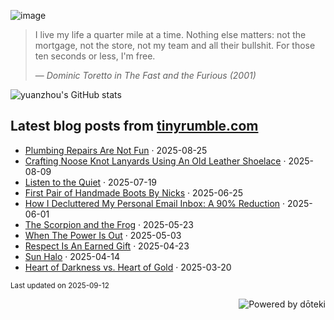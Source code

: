![image](https://github.com/user-attachments/assets/aa76c09f-5ceb-49df-86ab-9030388ce1ed)

>I live my life a quarter mile at a time. Nothing else matters: not the mortgage, not the store, not my team and all their bullshit. For those ten seconds or less, I'm free.
>
> &mdash; <cite>Dominic Toretto in The Fast and the Furious (2001)</cite>

![yuanzhou's GitHub stats](https://github-readme-stats.vercel.app/api?username=yuanzhou\&rank_icon=github&show_icons=true&include_all_commits=true&show=reviews,prs_merged&theme=buefy&hide_border=true)

## Latest blog posts from [tinyrumble.com](https://tinyrumble.com/)

<!-- blog start -->
- [Plumbing Repairs Are Not Fun](https://tinyrumble.com/posts/2025-08-25-plumbing/) · 2025-08-25
- [Crafting Noose Knot Lanyards Using An Old Leather Shoelace](https://tinyrumble.com/posts/2025-08-09-noose-knot-lanyard/) · 2025-08-09
- [Listen to the Quiet](https://tinyrumble.com/posts/2025-07-19-listen-to-the-quiet/) · 2025-07-19
- [First Pair of Handmade Boots By Nicks](https://tinyrumble.com/posts/2025-06-25-nicks-handmade-boots/) · 2025-06-25
- [How I Decluttered My Personal Email Inbox: A 90% Reduction](https://tinyrumble.com/posts/2025-06-01-declutter-email/) · 2025-06-01
- [The Scorpion and the Frog](https://tinyrumble.com/posts/2025-05-23-scorpion-and-frog/) · 2025-05-23
- [When The Power Is Out](https://tinyrumble.com/posts/2025-05-03-when-power-out/) · 2025-05-03
- [Respect Is An Earned Gift](https://tinyrumble.com/posts/2025-04-23-respect/) · 2025-04-23
- [Sun Halo](https://tinyrumble.com/posts/2025-04-14-sun-halo/) · 2025-04-14
- [Heart of Darkness vs. Heart of Gold](https://tinyrumble.com/posts/2025-03-20-heart-of-darkness-vs-gold/) · 2025-03-20
<!-- blog end -->

<sub>Last updated on <!-- last_updated start -->2025-09-12<!-- last_updated end --></sub>

<a href="https://doteki.org"><img src="https://img.shields.io/badge/powered_by-d%C5%8Dteki-0?style=flat-square&labelColor=202b2d&color=5E936C" align="right" alt="Powered by dōteki"></a>

